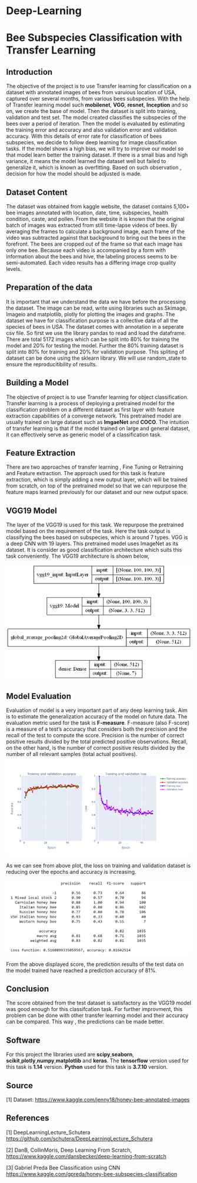 # Deep-Learning
# Bee Subspecies Classification with Transfer Learning

## Introduction
The objective of the project is to use Transfer learning for classification on a dataset with annotated images of bees from varuious location of USA, captured over several months, from various bees subspecies. With the help of Transfer learning model such **mobilenet**, **VGG**, **resnet**, **Inception** and so on, we create the base of model. Then the dataset is split into training, validation and test set. The model created classifies the subspecies of the bees over a period of iteration. Then the model is evaluated by estimating the training error and accuracy and also validation error and validation accuracy. With this details of error rate for classification of bees subspecies, we decide to follow deep learning for image classification tasks. If the model shows a high bias, we will try to improve our model so that model learn better the training dataset. If there is a small bias and high variance, it means the model learned the dataset well but failed to generalize it, which is known as overfitting. Based on such observation , decision for how the model should be adjusted is made. 

## Dataset Content
The dataset was obtained from kaggle website, the dataset contains 5,100+ bee images annotated with location, date, time, subspecies, health condition, caste, and pollen.
From the website it is known that the original batch of images was extracted from still time-lapse videos of bees. By averaging the frames to calculate a background image, each frame of the video was subtracted against that background to bring out the bees in the forefront. The bees are cropped out of the frame so that each image has only one bee. Because each video is accompanied by a form with information about the bees and hive, the labeling process seems to be semi-automated. Each video results has a differing image crop quality levels. 

## Preparation of the data
It is important that we understand the data we have before the processing the dataset. The image can be read, write using libraries such as Skimage, Imageio and matplotlib, plotly for plotting the images and graphs. The dataset we have for classification purpose is a collective data of all the species of bees in USA. The dataset comes with annotation in a seperate csv file. So first we use the library pandas to read and load the dataframe. There are total 5172 images which can be split into 80% for training the model and 20% for testing the model. Further the 80% training dataset is split into 80% for training and 20% for validation purpose. This spliting of dataset can be done using the sklearn library. We will use random_state to ensure the reproducitibility of results.

## Building a Model
The objective of project is to use Transfer learning for object classification. Transfer learning is a process of deploying a pretrained model for the classification problem on a different dataset as first layer with feature extraction capabilities of a converge network. This pretrained model are usually trained on large dataset such as **ImgaeNet** and **COCO**. The intuition of transfer learning is that if the model trained on large and general dataset, it can effectively serve as generic model of a classification task. 


## Feature Extraction 
There are two approaches of transfer learning , Fine Tuning or Retraining and Feature extraction. The approach used for this task is feature extraction, which is simply adding a new output layer, which will be trained from scratch, on top of the pretrained model so that we can repurpose the feature maps learned previously for our dataset and our new output space.

## VGG19 Model
The layer of the VGG19 is used for this task. We repurpose the pretrained model based on the requirement of the task. Here the task output is classifying the bees based on subspecies, which is around 7 types. VGG is a deep CNN with 19 layers. This pretrained model uses ImageNet as its dataset. It is consider as good classification architecture which suits this task conveniently. The VGG19 architecture is shown below,

![plot](VGG19.png)

## Model Evaluation 
Evaluation of model is a very important part of any deep learning task. Aim is to estimate the generalization accuracy of the model on future data. The evaluation metric used for the task is **F-measure**. F-measure (also F-score) is a measure of a test’s accuracy that considers both the precision and the recall of the test to compute the score. Precision is the number of correct positive results divided by the total predicted positive observations. Recall, on the other hand, is the number of correct positive results divided by the number of all relevant samples (total actual positives).
![plot](newplot.png)

As we can see from above plot, the loss on training and validation dataset is reducing over the epochs and accuracy is increasing.

![plot](f-score.png)

From the above displayed score, the prediction results of the test data on the model trained have reached a prediction accuracy of 81%.  

## Conclusion 
The score obtained from the test dataset is satisfactory as the VGG19 model was good enough for this classifcation task. For further improvment, this problem can be done with other transfer learning model and their accuracy can be compared. This way , the predictions can be made better.

## Software 
For this project the libraries used are **scipy**,**seaborn**, **scikit**,**plotly**,**numpy**,**matplotlib** and **keras**.
The **tensorflow** version used for this task is **1.14** version.
**Python** used for this task is **3.7.10** version.


## Source 
[1] Dataset:  https://www.kaggle.com/jenny18/honey-bee-annotated-images

## References
[1] DeepLearningLecture_Schutera https://github.com/schutera/DeepLearningLecture_Schutera

[2] DanB, CollinMoris, Deep Learning From Scratch, https://www.kaggle.com/dansbecker/deep-learning-from-scratch

[3] Gabriel Preda Bee Classification using CNN  https://www.kaggle.com/gpreda/honey-bee-subspecies-classification
